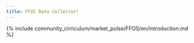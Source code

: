 ```yaml
---
title: FFOS Data Collector! 
---
```


{% include community_cirriculum/market_pulse/FFOS/en/introduction.md %}

